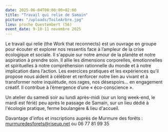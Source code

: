 ```yaml
---
date: 2025-06-04T00:00:00+02:00
title: "Travail qui relie de Samain"
picture: "/uploads/ToileArbre.jpg"
lieu: proche Questembert (56)
event_date: 9-10-11 novembre 2025
---
```


Le travail qui relie (the Work that reconnects) est un ouvrage en groupe pour écouter et explorer nos ressentis face à l’ampleur de la crise écologique et sociale. Il s'appuie sur notre amour de la planète et notre aspiration à prendre soin. Il allie les dimensions corporelles, émotionnelles et spirituelles à notre compréhension rationnelle du monde et à notre implication dans l’action. Les exercices pratiques et les expériences qu’il propose nous aident à célébrer et renforcer notre lien au vivant et à transformer notre inquiétude, nos rages, nos désespoirs... en engagement créatif. Il contribue à l’émergence d’une « éco-conscience ».

Un atelier du samedi soir au lundi après-midi (sur un long week-end, le mardi est férié) peu après le passage de Samain, sur un lieu dédié à l'écologie pratique, ferme boulangère & lieu d'accueil.

Davantage d'infos et inscriptions auprès de Murmure des forêts : murmuredesforets@riseup.net ou 06 77 81 99 35
